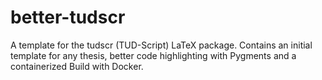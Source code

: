 # better-tudscr
A template for the tudscr (TUD-Script) LaTeX package. Contains an initial template for any thesis, better code highlighting with Pygments and a containerized Build with Docker.
